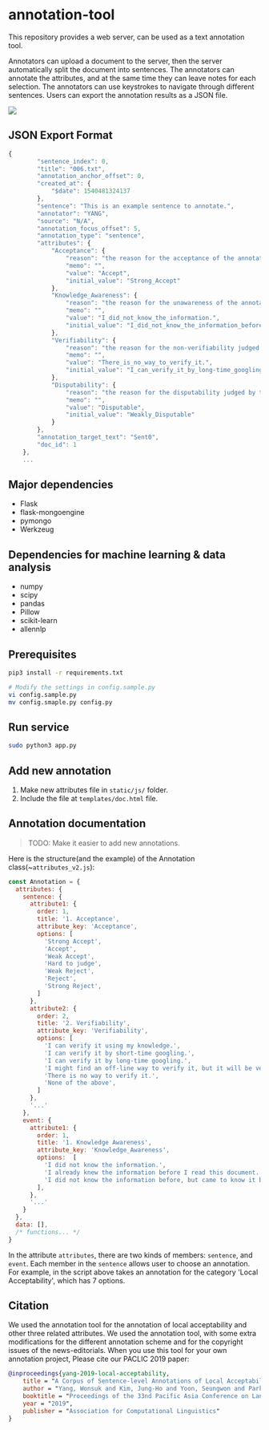 # annotation-tool

This repository provides a web server, can be used as a text annotation tool.

Annotators can upload a document to the server, then the server automatically split the document into sentences. The annotators can annotate the attributes, and at the same time they can leave notes for each selection. The annotators can use keystrokes to navigate through different sentences. Users can export the annotation results as a JSON file.

<img src="https://github.com/nlpcl-lab/annotation-tool/blob/master/static/img/screenshot.png">


## JSON Export Format

```javascript
{
        "sentence_index": 0, 
        "title": "006.txt", 
        "annotation_anchor_offset": 0, 
        "created_at": {
            "$date": 1540481324137
        }, 
        "sentence": "This is an example sentence to annotate.", 
        "annotator": "YANG", 
        "source": "N/A", 
        "annotation_focus_offset": 5, 
        "annotation_type": "sentence", 
        "attributes": {
            "Acceptance": {
                "reason": "the reason for the acceptance of the annotator can be written here.", 
                "memo": "", 
                "value": "Accept", 
                "initial_value": "Strong_Accept"
            }, 
            "Knowledge_Awareness": {
                "reason": "the reason for the unawareness of the annotator can be written here.", 
                "memo": "", 
                "value": "I_did_not_know_the_information.", 
                "initial_value": "I_did_not_know_the_information_before,_but_came_to_know_it_by_reading_the_previous_sentences."
            }, 
            "Verifiability": {
                "reason": "the reason for the non-verifiability judged by the annotator can be written here.", 
                "memo": "", 
                "value": "There_is_no_way_to_verify_it.", 
                "initial_value": "I_can_verify_it_by_long-time_googling."
            },
            "Disputability": {
                "reason": "the reason for the disputability judged by the annotator can be written here.", 
                "memo": "", 
                "value": "Disputable", 
                "initial_value": "Weakly_Disputable"
            }
        }, 
        "annotation_target_text": "Sent0", 
        "doc_id": 1
    },
    ...
```

## Major dependencies

- Flask
- flask-mongoengine
- pymongo
- Werkzeug

## Dependencies for machine learning & data analysis

- numpy
- scipy
- pandas
- Pillow
- scikit-learn
- allennlp

## Prerequisites

```bash
pip3 install -r requirements.txt

# Modify the settings in config.sample.py
vi config.sample.py
mv config.smaple.py config.py
```

## Run service

```bash
sudo python3 app.py
```

## Add new annotation

1. Make new attributes file in `static/js/` folder.
2. Include the file at `templates/doc.html` file.

## Annotation documentation

> TODO: Make it easier to add new annotations.

Here is the structure(and the example) of the Annotation class(~`attributes_v2.js`):

```javascript
const Annotation = {
  attributes: {
    sentence: {
      attribute1: {
        order: 1,
        title: '1. Acceptance',
        attribute_key: 'Acceptance',
        options: [
          'Strong Accept',
          'Accept',
          'Weak Accept',
          'Hard to judge',
          'Weak Reject',
          'Reject',
          'Strong Reject',
        ]
      },
      attribute2: {
        order: 2,
        title: '2. Verifiability',
        attribute_key: 'Verifiability',
        options: [
          'I can verify it using my knowledge.',
          'I can verify it by short-time googling.',
          'I can verify it by long-time googling.',
          'I might find an off-line way to verify it, but it will be very hard.',
          'There is no way to verify it.',
          'None of the above',
        ]
      },
      '...'
    },
    event: {
      attribute1: {
        order: 1,
        title: '1. Knowledge Awareness',
        attribute_key: 'Knowledge_Awareness',
        options:  [
          'I did not know the information.',
          'I already knew the information before I read this document.',
          'I did not know the information before, but came to know it by reading the previous sentences.',
        ],
      },
      '...'
    }
  },
  data: [],
  /* functions... */
}
```

In the attribute `attributes`, there are two kinds of members: `sentence`, and `event`.
Each member in the `sentence` allows user to choose an annotation. For example, in the script above takes an annotation for the category 'Local Acceptability', which has 7 options.

## Citation

We used the annotation tool for the annotation of local acceptability and other three related attributes. We used the annotation tool, with some extra modifications for the different annotation scheme and for the copyright issues of the news-editorials.
When you use this tool for your own annotation project, Please cite our PACLIC 2019 paper:
```bibtex
@inproceedings{yang-2019-local-acceptability,
    title = "A Corpus of Sentence-level Annotations of Local Acceptability with Reasons",
    author = "Yang, Wonsuk and Kim, Jung-Ho and Yoon, Seungwon and Park, Chaehun Park, Jong C.",
    booktitle = "Proceedings of the 33nd Pacific Asia Conference on Language, Information and Computation",
    year = "2019",
    publisher = "Association for Computational Linguistics"
}
```
